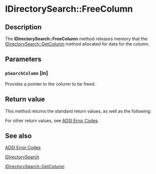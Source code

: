 # IDirectorySearch::FreeColumn

## Description

The **IDirectorySearch::FreeColumn** method
releases memory that the
[IDirectorySearch::GetColumn](https://learn.microsoft.com/windows/desktop/api/iads/nf-iads-idirectorysearch-getcolumn) method allocated
for data for the column.

## Parameters

### `pSearchColumn` [in]

Provides a pointer to the column to be freed.

## Return value

This method returns the standard return values, as well as the following:

For other return values, see [ADSI Error Codes](https://learn.microsoft.com/windows/desktop/ADSI/adsi-error-codes).

## See also

[ADSI Error Codes](https://learn.microsoft.com/windows/desktop/ADSI/adsi-error-codes)

[IDirectorySearch](https://learn.microsoft.com/windows/desktop/api/iads/nn-iads-idirectorysearch)

[IDirectorySearch::GetColumn](https://learn.microsoft.com/windows/desktop/api/iads/nf-iads-idirectorysearch-getcolumn)